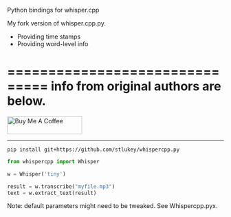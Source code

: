 Python bindings for whisper.cpp

My fork version of whisper.cpp.py.
- Providing time stamps
- Providing word-level info

===============================
info from original authors are below.
===============================

<a href="https://www.buymeacoffee.com/lukeFxC" target="_blank"><img src="https://cdn.buymeacoffee.com/buttons/default-orange.png" alt="Buy Me A Coffee" height="41" width="174"></a>

---
`pip install git+https://github.com/stlukey/whispercpp.py`

```python
from whispercpp import Whisper

w = Whisper('tiny')

result = w.transcribe("myfile.mp3")
text = w.extract_text(result)
```

Note: default parameters might need to be tweaked.
See Whispercpp.pyx.

